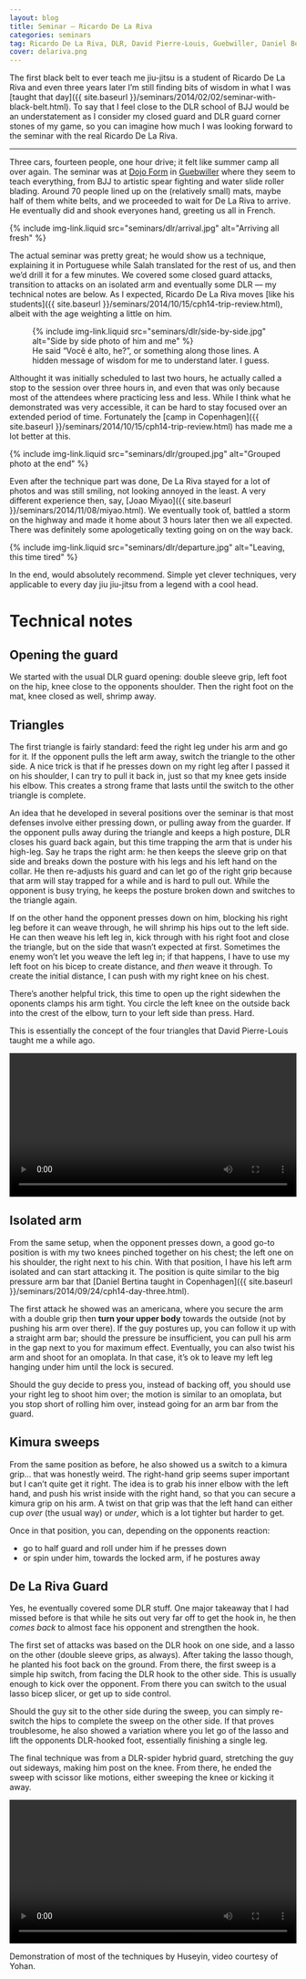 ```yaml
---
layout: blog
title: Seminar — Ricardo De La Riva
categories: seminars
tag: Ricardo De La Riva, DLR, David Pierre-Louis, Guebwiller, Daniel Bertina, Salah, Huseyin, Yohan, triangle, closed guard, armbar, americana, omoplata, spider guard, Fred, Steve, Nicolas, Kemal, Jonas
cover: delariva.png
---
```

The first black belt to ever teach me jiu-jitsu is a student of Ricardo De La Riva and even three years later I’m still finding bits of wisdom in what I was [taught that day]({{ site.baseurl }}/seminars/2014/02/02/seminar-with-black-belt.html). To say that I feel close to the DLR school of BJJ would be an understatement as I consider my closed guard and DLR guard corner stones of my game, so you can imagine how much I was looking forward to the seminar with the real Ricardo De La Riva.

***

Three cars, fourteen people, one hour drive; it felt like summer camp all over again. The seminar was at [Dojo Form](http://arts-martiaux-guebwiller-kingersheim.com/) in [Guebwiller](https://www.google.fr/maps/place/Guebwiller/@48.0390859,6.9967473,9z/data=!4m2!3m1!1s0x47917ec30aa56253:0xb18bd3615c62ef1e) where they seem to teach everything, from BJJ to artistic spear fighting and water slide roller blading. Around 70 people lined up on the (relatively small) mats, maybe half of them white belts, and we proceeded to wait for De La Riva to arrive. He eventually did and shook everyones hand, greeting us all in French.

{% include img-link.liquid src="seminars/dlr/arrival.jpg" alt="Arriving all fresh" %}

The actual seminar was pretty great; he would show us a technique, explaining it in Portuguese while Salah translated for the rest of us, and then we’d drill it for a few minutes. We covered some closed guard attacks, transition to attacks on an isolated arm and eventually some DLR — my technical notes are below. As I expected, Ricardo De La Riva moves [like his students]({{ site.baseurl }}/seminars/2014/10/15/cph14-trip-review.html), albeit with the age weighting a little on him.

<figure class="illustration">
	{% include img-link.liquid src="seminars/dlr/side-by-side.jpg" alt="Side by side photo of him and me" %}
	<figcaption>
		He said “Você é alto, he?”, or something along those lines. A hidden message of wisdom for me to understand later. I guess.
	</figcaption>
</figure>

Althought it was initially scheduled to last two hours, he actually called a stop to the session over three hours in, and even that was only because most of the attendees where practicing less and less. While I think what he demonstrated was very accessible, it can be hard to stay focused over an extended period of time. Fortunately the [camp in Copenhagen]({{ site.baseurl }}/seminars/2014/10/15/cph14-trip-review.html) has made me a lot better at this.

{% include img-link.liquid src="seminars/dlr/grouped.jpg" alt="Grouped photo at the end" %}

Even after the technique part was done, De La Riva stayed for a lot of photos and was still smiling, not looking annoyed in the least. A very different experience then, say, [Joao Miyao]({{ site.baseurl }}/seminars/2014/11/08/miyao.html). We eventually took of, battled a storm on the highway and made it home about 3 hours later then we all expected. There was definitely some apologetically texting going on on the way back.

{% include img-link.liquid src="seminars/dlr/departure.jpg" alt="Leaving, this time tired" %}

In the end, would absolutely recommend. Simple yet clever techniques, very applicable to every day jiu jiu-jitsu from a legend with a cool head.

# Technical notes

## Opening the guard

We started with the usual DLR guard opening: double sleeve grip, left foot on the hip, knee close to the opponents shoulder. Then the right foot on the mat, knee closed as well, shrimp away.

## Triangles

The first triangle is fairly standard: feed the right leg under his arm and go for it. If the opponent pulls the left arm away, switch the triangle to the other side. A nice trick is that if he presses down on my right leg after I passed it on his shoulder, I can try to pull it back in, just so that my knee gets inside his elbow. This creates a strong frame that lasts until the switch to the other triangle is complete.

An idea that he developed in several positions over the seminar is that most defenses involve either pressing down, or pulling away from the guarder. If the opponent pulls away during the triangle and keeps a high posture, DLR closes his guard back again, but this time trapping the arm that is under his high-leg. Say he traps the right arm: he then keeps the sleeve grip on that side and breaks down the posture with his legs and his left hand on the collar. He then re-adjusts his guard and can let go of the right grip because that arm will stay trapped for a while and is hard to pull out. While the opponent is busy trying, he keeps the posture broken down and switches to the triangle again.

If on the other hand the opponent presses down on him, blocking his right leg before it can weave through, he will shrimp his hips out to the left side. He can then weave his left leg in, kick through with his right foot and close the triangle, but on the side that wasn’t expected at first. Sometimes the enemy won’t let you weave the left leg in; if that happens, I have to use my left foot on his bicep to create distance, and _then_ weave it through. To create the initial distance, I can push with my right knee on his chest.

There’s another helpful trick, this time to open up the right sidewhen the oponents clamps his arm tight. You circle the left knee on the outside back into the crest of the elbow, turn to your left side than press. Hard.

This is essentially the concept of the four triangles that David Pierre-Louis taught me a while ago.

<video controls="controls" width="100%">
	<source src="{{ site.img }}seminars/dlr/4triangles.webm" type="video/webm" />
</video>

## Isolated arm

From the same setup, when the opponent presses down, a good go-to position is with my two knees pinched together on his chest; the left one on his shoulder, the right next to his chin. With that position, I have his left arm isolated and can start attacking it. The position is quite similar to the big pressure arm bar that [Daniel Bertina taught in Copenhagen]({{ site.baseurl }}/seminars/2014/09/24/cph14-day-three.html).

The first attack he showed was an americana, where you secure the arm with a double grip then **turn your upper body** towards the outside (not by pushing his arm over there). If the guy postures up, you can follow it up with a straight arm bar; should the pressure be insufficient, you can pull his arm in the gap next to you for maximum effect. Eventually, you can also twist his arm and shoot for an omoplata. In that case, it’s ok to leave my left leg hanging under him until the lock is secured.

Should the guy decide to press you, instead of backing off, you should use your right leg to shoot him over; the motion is similar to an omoplata, but you stop short of rolling him over, instead going for an arm bar from the guard.

## Kimura sweeps

From the same position as before, he also showed us a switch to a kimura grip... that was honestly weird. The right-hand grip seems super important but I can’t quite get it right. The idea is to grab his inner elbow with the left hand, and push his wrist inside with the right hand, so that you can secure a kimura grip on his arm. A twist on that grip was that the left hand can either cup _over_ (the usual way) or _under_, which is a lot tighter but harder to get.

Once in that position, you can, depending on the opponents reaction:

* go to half guard and roll under him if he presses down
* or spin under him, towards the locked arm, if he postures away

## De La Riva Guard

Yes, he eventually covered some DLR stuff. One major takeaway that I had missed before is that while he sits out very far off to get the hook in, he then _comes back_ to almost face his opponent and strengthen the hook.

The first set of attacks was based on the DLR hook on one side, and a lasso on the other (double sleeve grips, as always). After taking the lasso though, he planted his foot back on the ground. From there, the first sweep is a simple hip switch, from facing the DLR hook to the other side. This is usually enough to kick over the opponent. From there you can switch to the usual lasso bicep slicer, or get up to side control.

Should the guy sit to the other side during the sweep, you can simply re-switch the hips to complete the sweep on the other side. If that proves troublesome, he also showed a variation where you let go of the lasso and lift the opponents DLR-hooked foot, essentially finishing a single leg.

The final technique was from a DLR-spider hybrid guard, stretching the guy out sideways, making him post on the knee. From there, he ended the sweep with scissor like motions, either sweeping the knee or kicking it away.

<video controls="controls" width="100%">
	<source src="{{ site.img }}seminars/dlr/techniques.webm" type="video/webm" />
</video>

Demonstration of most of the techniques by Huseyin, video courtesy of Yohan.